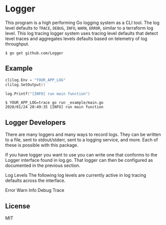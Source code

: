 Logger
==========



This program is a high performing Go logging system as a CLI tool.
The log level defaults to `TRACE`, `DEBUG`, `INFO`, `WARN`, `ERROR`, similar to a terraform log level.
This log tracing logger system uses tracing level defaults that detect level traces and aggregates levels defaults based on telemetry of log throughput.

```console
$ go get github.com/Logger
```

## Example

```go
clilog.Env = "YOUR_APP_LOG"
clilog.SetOutput()

log.Printf("[INFO] run main function")
```

```console
$ YOUR_APP_LOG=trace go run _example/main.go
2020/01/24 20:49:35 [INFO] run main function
```
## Logger Developers
There are many loggers and many ways to record logs. They can be written to a file, sent to stdout/stderr, sent to a logging service, and more. Each of these is possible with this package.

If you have logger you want to use you can write one that conforms to the Logger interface found in log.go. That logger can then be configured as documented in the previous section.


Log Levels
The following log levels are currently active in log tracing defaults across the interface.

Error
Warn
Info
Debug
Trace

## License
MIT

